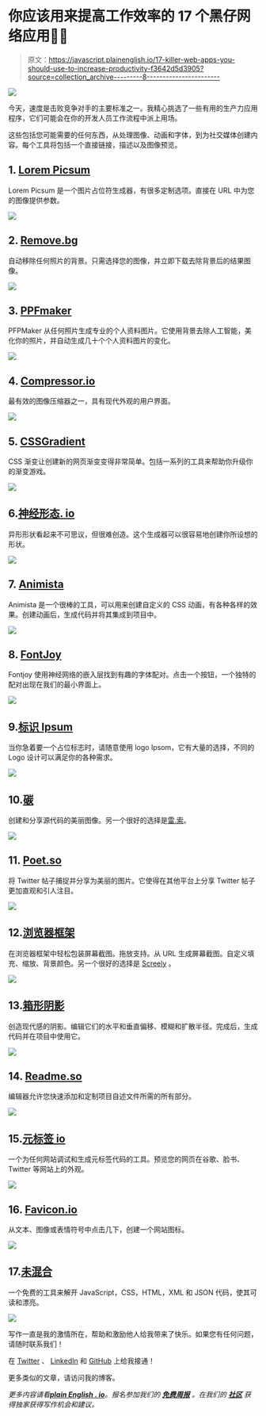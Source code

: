 # 你应该用来提高工作效率的 17 个黑仔网络应用🚀💯

> 原文：<https://javascript.plainenglish.io/17-killer-web-apps-you-should-use-to-increase-productivity-f3642d5d3905?source=collection_archive---------8----------------------->

![](img/32a5126382c999bfeea2c6c7496068ca.png)

今天，速度是击败竞争对手的主要标准之一。我精心挑选了一些有用的生产力应用程序，它们可能会在你的开发人员工作流程中派上用场。

这些包括您可能需要的任何东西，从处理图像、动画和字体，到为社交媒体创建内容。每个工具将包括一个直接链接，描述以及图像预览。

## 1. [Lorem Picsum](https://picsum.photos/)

Lorem Picsum 是一个图片占位符生成器，有很多定制选项。直接在 URL 中为您的图像提供参数。

![](img/987ad465eaaa37dee4dc95de0d988b3f.png)

## 2. [Remove.bg](https://www.remove.bg/)

自动移除任何照片的背景。只需选择您的图像，并立即下载去除背景后的结果图像。

![](img/c343619d7efdecc0fe2d74e69947e24c.png)

## 3. [PPFmaker](https://pfpmaker.com/)

PFPMaker 从任何照片生成专业的个人资料图片。它使用背景去除人工智能，美化你的照片，并自动生成几十个个人资料图片的变化。

![](img/45197c037c78c16f430de71beca1870a.png)

## 4. [Compressor.io](https://compressor.io/)

最有效的图像压缩器之一，具有现代外观的用户界面。

![](img/b8183924e23b2f388724afcb8418cf15.png)

## 5. [CSSGradient](https://cssgradient.io/gradient-backgrounds/)

CSS 渐变让创建新的网页渐变变得非常简单。包括一系列的工具来帮助你升级你的渐变游戏。

![](img/ad8308444ce79e2efab5d273e669f2f0.png)

## 6.[神经形态. io](https://neumorphism.io/#e0e0e0)

异形形状看起来不可思议，但很难创造。这个生成器可以很容易地创建你所设想的形状。

![](img/13a4c630fcac78afa2d760117d5d3d4e.png)

## 7. [Animista](https://animista.net/)

Animista 是一个很棒的工具，可以用来创建自定义的 CSS 动画，有各种各样的效果。创建动画后，生成代码并将其集成到项目中。

![](img/72985286bb5a6cdb40833e8e31d9e82d.png)

## 8. [FontJoy](https://fontjoy.com/)

Fontjoy 使用神经网络的嵌入层找到有趣的字体配对。点击一个按钮，一个独特的配对出现在我们的最小界面上。

![](img/09297c1a9a252e212c1b159ad1fabec3.png)

## 9.[标识 Ipsum](https://logoipsum.com/)

当你急着要一个占位标志时，请随意使用 logo Ipsom，它有大量的选择，不同的 Logo 设计可以满足你的各种需求。

![](img/cfdfcad810b5e3557a61ed18d984fffb.png)

## 10.[碳](https://carbon.now.sh/)

创建和分享源代码的美丽图像。另一个很好的选择是[雷.索](https://ray.so)。

![](img/d52cf041b5af4d873bdd6e5b4633a8ec.png)

## 11. [Poet.so](https://poet.so)

将 Twitter 帖子捕捉并分享为美丽的图片。它使得在其他平台上分享 Twitter 帖子更加直观和引人注目。

![](img/3bf32085f3c1a45570d9dd24cbba797d.png)

## 12.[浏览器框架](https://browserframe.com/)

在浏览器框架中轻松包装屏幕截图。拖放支持。从 URL 生成屏幕截图。自定义填充、缩放、背景颜色。另一个很好的选择是 [Screely](https://www.screely.com/) 。

![](img/b194f43d32c59365999ed3f4f36a5a77.png)

## 13.[箱形阴影](https://box-shadow.dev/)

创造现代感的阴影。编辑它们的水平和垂直偏移、模糊和扩散半径。完成后，生成代码并在项目中使用它。

![](img/cad969737caf4c6ccbc15c7f2a789c1f.png)

## 14. [Readme.so](https://readme.so)

编辑器允许您快速添加和定制项目自述文件所需的所有部分。

![](img/1a75c12037acce006bd9776380b98c92.png)

## 15.[元标签 io](https://metatags.io/)

一个为任何网站调试和生成元标签代码的工具。预览您的网页在谷歌、脸书、Twitter 等网站上的外观。

![](img/c9982424166788270ed5f07d8add3a2b.png)

## 16. [Favicon.io](https://favicon.io/)

从文本、图像或表情符号中点击几下，创建一个网站图标。

![](img/146b41685196c1d431f1962535f832ef.png)

## 17.[未混合](https://unminify.com/)

一个免费的工具来解开 JavaScript，CSS，HTML，XML 和 JSON 代码，使其可读和漂亮。

![](img/fe1e4e74eabab6f196480147e015c7f8.png)

写作一直是我的激情所在，帮助和激励他人给我带来了快乐。如果您有任何问题，请随时联系我们！

在 [Twitter](https://twitter.com/madzadev) 、 [LinkedIn](https://www.linkedin.com/in/madzadev/) 和 [GitHub](https://github.com/madzadev) 上给我接通！

更多类似的文章，请访问我的博客。

*更多内容请看*[***plain English . io***](http://plainenglish.io/)*。报名参加我们的* [***免费周报***](http://newsletter.plainenglish.io/) *。在我们的* [***社区***](https://discord.gg/GtDtUAvyhW) *获得独家获得写作机会和建议。*